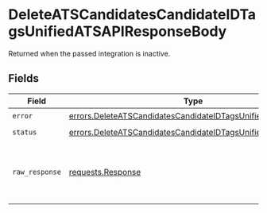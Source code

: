 # DeleteATSCandidatesCandidateIDTagsUnifiedATSAPIResponseBody

Returned when the passed integration is inactive.


## Fields

| Field                                                                                                                                        | Type                                                                                                                                         | Required                                                                                                                                     | Description                                                                                                                                  |
| -------------------------------------------------------------------------------------------------------------------------------------------- | -------------------------------------------------------------------------------------------------------------------------------------------- | -------------------------------------------------------------------------------------------------------------------------------------------- | -------------------------------------------------------------------------------------------------------------------------------------------- |
| `error`                                                                                                                                      | [errors.DeleteATSCandidatesCandidateIDTagsUnifiedATSAPIError](../../models/errors/deleteatscandidatescandidateidtagsunifiedatsapierror.md)   | :heavy_check_mark:                                                                                                                           | N/A                                                                                                                                          |
| `status`                                                                                                                                     | [errors.DeleteATSCandidatesCandidateIDTagsUnifiedATSAPIStatus](../../models/errors/deleteatscandidatescandidateidtagsunifiedatsapistatus.md) | :heavy_check_mark:                                                                                                                           | N/A                                                                                                                                          |
| `raw_response`                                                                                                                               | [requests.Response](https://requests.readthedocs.io/en/latest/api/#requests.Response)                                                        | :heavy_minus_sign:                                                                                                                           | Raw HTTP response; suitable for custom response parsing                                                                                      |
